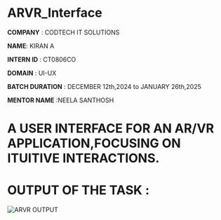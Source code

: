 # ARVR_Interface

**COMPANY** : CODTECH IT SOLUTIONS

**NAME**: KIRAN A

**INTERN ID** : CT0806CO

**DOMAIN** : UI-UX

**BATCH DURATION** : DECEMBER 12th,2024 to JANUARY 26th,2025

**MENTOR NAME** :NEELA SANTHOSH

# A USER INTERFACE FOR AN AR/VR APPLICATION,FOCUSING ON ITUITIVE INTERACTIONS.

# OUTPUT OF THE TASK :
![ARVR OUTPUT](https://github.com/user-attachments/assets/2523b660-3c32-4e71-816e-9ee072de0fd4)
